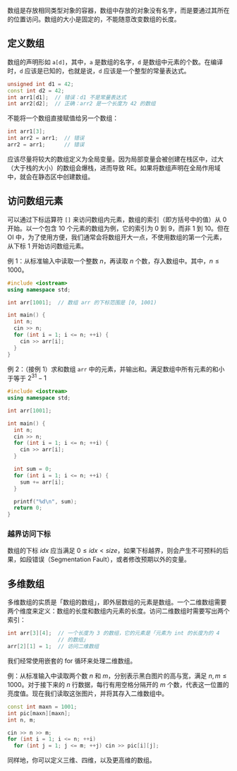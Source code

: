 数组是存放相同类型对象的容器，数组中存放的对象没有名字，而是要通过其所在的位置访问。数组的大小是固定的，不能随意改变数组的长度。

## 定义数组

数组的声明形如 `a[d]`，其中，`a` 是数组的名字，`d` 是数组中元素的个数。在编译时，`d` 应该是已知的，也就是说，`d` 应该是一个整型的常量表达式。

```cpp
unsigned int d1 = 42;
const int d2 = 42;
int arr1[d1];  // 错误：d1 不是常量表达式
int arr2[d2];  // 正确：arr2 是一个长度为 42 的数组
```

不能将一个数组直接赋值给另一个数组：

```cpp
int arr1[3];
int arr2 = arr1;  // 错误
arr2 = arr1;      // 错误
```

应该尽量将较大的数组定义为全局变量。因为局部变量会被创建在栈区中，过大（大于栈的大小）的数组会爆栈，进而导致 RE。如果将数组声明在全局作用域中，就会在静态区中创建数组。

## 访问数组元素

可以通过下标运算符 `[]` 来访问数组内元素，数组的索引（即方括号中的值）从 0 开始。以一个包含 10 个元素的数组为例，它的索引为 0 到 9，而非 1 到 10。但在 OI 中，为了使用方便，我们通常会将数组开大一点，不使用数组的第一个元素，从下标 1 开始访问数组元素。

例 1：从标准输入中读取一个整数 $n$，再读取 $n$ 个数，存入数组中。其中，$n\leq 1000$。

```cpp
#include <iostream>
using namespace std;

int arr[1001];  // 数组 arr 的下标范围是 [0, 1001)

int main() {
  int n;
  cin >> n;
  for (int i = 1; i <= n; ++i) {
    cin >> arr[i];
  }
}
```

例 2：（接例 1）求和数组 `arr` 中的元素，并输出和。满足数组中所有元素的和小于等于 $2^{31} - 1$

```cpp
#include <iostream>
using namespace std;

int arr[1001];

int main() {
  int n;
  cin >> n;
  for (int i = 1; i <= n; ++i) {
    cin >> arr[i];
  }

  int sum = 0;
  for (int i = 1; i <= n; ++i) {
    sum += arr[i];
  }

  printf("%d\n", sum);
  return 0;
}
```

### 越界访问下标

数组的下标 $\mathit{idx}$ 应当满足 $0\leq \mathit{idx}< \mathit{size}$，如果下标越界，则会产生不可预料的后果，如段错误（Segmentation Fault），或者修改预期以外的变量。

## 多维数组

多维数组的实质是「数组的数组」，即外层数组的元素是数组。一个二维数组需要两个维度来定义：数组的长度和数组内元素的长度。访问二维数组时需要写出两个索引：

```cpp
int arr[3][4];  // 一个长度为 3 的数组，它的元素是「元素为 int 的长度为的 4
                // 的数组」
arr[2][1] = 1;  // 访问二维数组
```

我们经常使用嵌套的 for 循环来处理二维数组。

例：从标准输入中读取两个数 $n$ 和 $m$，分别表示黑白图片的高与宽，满足 $n,m\leq 1000$。对于接下来的 $n$ 行数据，每行有用空格分隔开的 $m$ 个数，代表这一位置的亮度值。现在我们读取这张图片，并将其存入二维数组中。

```cpp
const int maxn = 1001;
int pic[maxn][maxn];
int n, m;

cin >> n >> m;
for (int i = 1; i <= n; ++i)
  for (int j = 1; j <= m; ++j) cin >> pic[i][j];
```

同样地，你可以定义三维、四维，以及更高维的数组。
